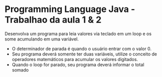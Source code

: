 # Programming Language Java - Trabalhao da aula 1 & 2

Desenvolva um programa para leia valores via teclado em um loop e os some acumulando em uma variável.
- O determinador de parada é quando o usuário entrar com o valor 0.
- Seu programa deverá somente ter duas variáveis, utilize o conceito de operadores matemáticos para acumular os valores digitados.
- Quando o loop for parado, seu programa deverá informar o total somado
